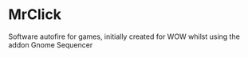 # MrClick
Software autofire for games, initially created for WOW whilst using the addon Gnome Sequencer
